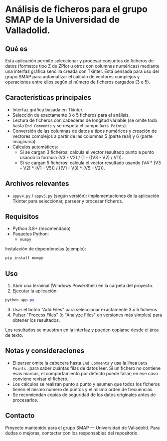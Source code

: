 # Análisis de ficheros para el grupo SMAP de la Universidad de Valladolid.

## Qué es

Esta aplicación permite seleccionar y procesar conjuntos de ficheros de datos (formatos tipo Z de ZPlot u otros con columnas numéricas) mediante una interfaz gráfica sencilla creada con Tkinter. Está pensada para uso del grupo SMAP para automatizar el cálculo de vectores complejos y operaciones entre ellos según el número de ficheros cargados (3 o 5).

## Características principales

- Interfaz gráfica basada en Tkinter.
- Selección de exactamente 3 o 5 ficheros para el análisis.
- Lectura de ficheros con cabeceras de longitud variable (se omite todo hasta `End Comments` y se respeta el campo `Data Points`).
- Conversión de las columnas de datos a tipos numéricos y creación de vectores complejos a partir de las columnas 5 (parte real) y 6 (parte imaginaria).
- Cálculos automáticos:
	- Si se cargan 3 ficheros: calcula el vector resultado punto a punto usando la fórmula (V3 - V2) / (1 - ((V3 - V2) / V1)).
	- Si se cargan 5 ficheros: calcula el vector resultado usando (V4 * (V3 - V2) * (V1 - V5)) / ((V1 - V3) * (V5 - V2)).

## Archivos relevantes

- `appv4.py` / `appv5.py` (según versión): implementaciones de la aplicación Tkinter para seleccionar, parsear y procesar ficheros.

## Requisitos

- Python 3.8+ (recomendado)
- Paquetes Python:
	- `numpy`

Instalación de dependencias (ejemplo):

```powershell
pip install numpy
```

## Uso

1. Abrir una terminal (Windows PowerShell) en la carpeta del proyecto.
2. Ejecutar la aplicación:

```powershell
python app.py
```

3. Usar el botón "Add Files" para seleccionar exactamente 3 o 5 ficheros.
4. Pulsar "Process Files" (o "Analyze Files" en versiones más simples) para obtener los resultados.

Los resultados se muestran en la interfaz y pueden copiarse desde el área de texto.

## Notas y consideraciones

- El parser omite la cabecera hasta `End Comments` y usa la línea `Data Points:` para saber cuántas filas de datos leer. Si un fichero no contiene esas marcas, el comportamiento por defecto puede fallar; en ese caso conviene revisar el fichero.
- Los cálculos se realizan punto a punto y asumen que todos los ficheros tienen el mismo número de puntos y el mismo orden de frecuencias.
- Se recomiendan copias de seguridad de los datos originales antes de procesarlos.

## Contacto

Proyecto mantenido para el grupo SMAP — Universidad de Valladolid.
Para dudas o mejoras, contactar con los responsables del repositorio.